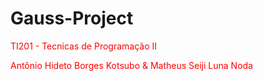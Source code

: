 # Gauss-Project
TI201 - Tecnicas de Programação II<br>
<style>
p{
  color: red;
 }
</style>
<p>Antônio Hideto Borges Kotsubo & Matheus Seiji Luna Noda</p>
